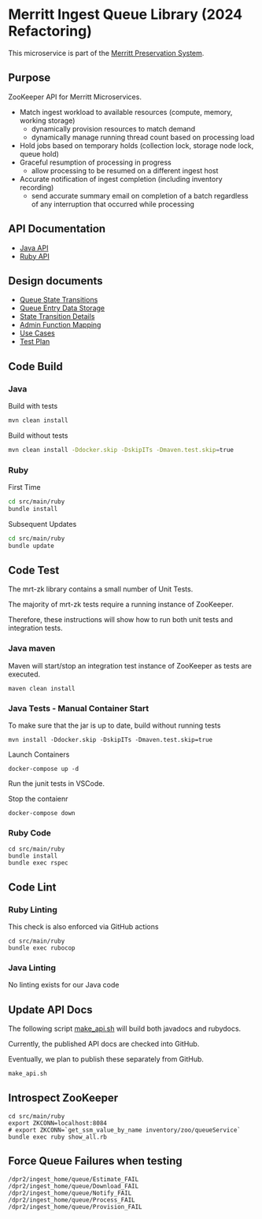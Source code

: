 # Merritt Ingest Queue Library (2024 Refactoring)

This microservice is part of the [Merritt Preservation System](https://github.com/CDLUC3/mrt-doc). 

## Purpose

ZooKeeper API for Merritt Microservices.
- Match ingest workload to available resources (compute, memory, working storage)
  - dynamically provision resources to match demand
  - dynamically manage running thread count based on processing load
- Hold jobs based on temporary holds (collection lock, storage node lock, queue hold)
- Graceful resumption of processing in progress
  - allow processing to be resumed on a different ingest host
- Accurate notification of ingest completion (including inventory recording)
  - send accurate summary email on completion of a batch regardless of any interruption that occurred while processing

## API Documentation
- [Java API](https://cdluc3.github.io/mrt-zk/api/java/)
- [Ruby API](https://cdluc3.github.io/mrt-zk/api/ruby/)

## Design documents
- [Queue State Transitions](design/states.md)
- [Queue Entry Data Storage](design/data.md)
- [State Transition Details](design/transition.md)
- [Admin Function Mapping](design/queue-admin.md)
- [Use Cases](design/use-cases.md)
- [Test Plan](design/test_plan.md)

## Code Build

### Java

Build with tests
```bash
mvn clean install
```

Build without tests
```bash
mvn clean install -Ddocker.skip -DskipITs -Dmaven.test.skip=true
```

### Ruby

First Time
```bash
cd src/main/ruby
bundle install
```

Subsequent Updates
```bash
cd src/main/ruby
bundle update
```

## Code Test

The mrt-zk library contains a small number of Unit Tests.

The majority of mrt-zk tests require a running instance of ZooKeeper.

Therefore, these instructions will show how to run both unit tests and integration tests.

### Java maven

Maven will start/stop an integration test instance of ZooKeeper as tests are executed.

```
maven clean install
```

### Java Tests - Manual Container Start

To make sure that the jar is up to date, build without running tests
```
mvn install -Ddocker.skip -DskipITs -Dmaven.test.skip=true
```

Launch Containers
```
docker-compose up -d
```

Run the junit tests in VSCode.

Stop the contaienr
```
docker-compose down
```

### Ruby Code 

```
cd src/main/ruby
bundle install
bundle exec rspec
```


## Code Lint

### Ruby Linting

This check is also enforced via GitHub actions
```
cd src/main/ruby
bundle exec rubocop
```

### Java Linting

No linting exists for our Java code

## Update API Docs

The following script [make_api.sh](make_api.sh) will build both javadocs and rubydocs.

Currently, the published API docs are checked into GitHub.

Eventually, we plan to publish these separately from GitHub.

```bash
make_api.sh
```

## Introspect ZooKeeper

```
cd src/main/ruby
export ZKCONN=localhost:8084
# export ZKCONN=`get_ssm_value_by_name inventory/zoo/queueService`
bundle exec ruby show_all.rb
```

## Force Queue Failures when testing

```
/dpr2/ingest_home/queue/Estimate_FAIL
/dpr2/ingest_home/queue/Download_FAIL
/dpr2/ingest_home/queue/Notify_FAIL
/dpr2/ingest_home/queue/Process_FAIL
/dpr2/ingest_home/queue/Provision_FAIL
```
